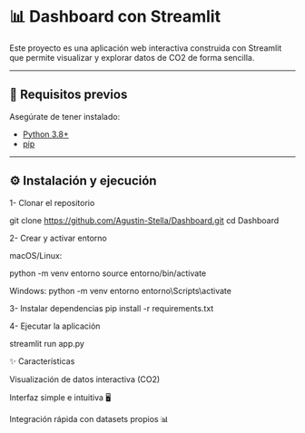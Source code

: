 # 📊 Dashboard con Streamlit

Este proyecto es una aplicación web interactiva construida con Streamlit que permite visualizar y explorar datos de CO2 de forma sencilla.  

---

## 🚀 Requisitos previos

Asegúrate de tener instalado:

- [Python 3.8+](https://www.python.org/downloads/)
- [pip](https://pip.pypa.io/en/stable/installation/)

---

## ⚙️ Instalación y ejecución

1- Clonar el repositorio
   
   git clone https://github.com/Agustin-Stella/Dashboard.git
   cd Dashboard

2- Crear y activar entorno 

   macOS/Linux:

   python -m venv entorno
   source entorno/bin/activate

   Windows:
   python -m venv entorno
   entorno\Scripts\activate

3- Instalar dependencias 
   pip install -r requirements.txt

4- Ejecutar la aplicación

streamlit run app.py


✨ Características

Visualización de datos interactiva (CO2)

Interfaz simple e intuitiva 🖥️

Integración rápida con datasets propios 📊



